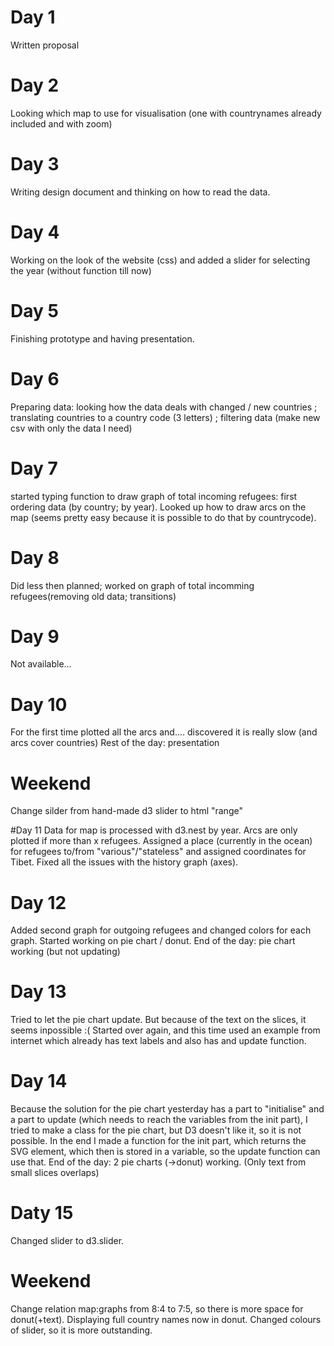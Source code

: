 # Day 1
Written proposal

# Day 2
Looking which map to use for visualisation (one with countrynames already included and with zoom)

# Day 3
Writing design document and thinking on how to read the data.

# Day 4
Working on the look of the website (css) and added a slider for selecting the year (without function till now)

# Day 5
Finishing prototype and having presentation.

# Day 6
Preparing data: looking how the data deals with changed / new countries ; translating countries to a country code (3 letters) ; filtering data (make new csv with only the data I need)

# Day 7
started typing function to draw graph of total incoming refugees: first ordering data (by country; by year). Looked up how to draw arcs on the map (seems pretty easy because it is possible to do that by countrycode).

# Day 8
Did less then planned; worked on graph of total incomming refugees(removing old data; transitions)

# Day 9
Not available...

# Day 10
For the first time plotted all the arcs and.... discovered it is really slow (and arcs cover countries) Rest of the day: presentation

# Weekend
Change silder from hand-made d3 slider to html "range"

#Day 11
Data for map is processed with d3.nest by year. Arcs are only plotted if more than x refugees. Assigned a place (currently in the ocean) for refugees to/from "various"/"stateless" and assigned coordinates for Tibet.  Fixed all the issues with the history graph (axes).

# Day 12
Added second graph for outgoing refugees and changed colors for each graph.
Started working on pie chart / donut. End of the day: pie chart working (but not updating)

# Day 13
Tried to let the pie chart update. But because of the text on the slices, it seems inpossible :(
Started over again, and this time used an example from internet which already has text labels and also has and update function.

# Day 14
Because the solution for the pie chart yesterday has a part to "initialise" and a part to update (which needs to reach the variables from the init part), I tried to make a class for the pie chart, but D3 doesn't like it, so it is not possible.
In the end I made a function for the init part, which returns the SVG element, which then is stored in a variable, so the update function can use that. End of the day: 2 pie charts (->donut) working. (Only text from small slices overlaps)

# Daty 15
Changed slider to d3.slider.

# Weekend
Change relation map:graphs from 8:4 to 7:5, so there is more space for donut(+text). Displaying full country names now in donut. Changed colours of slider, so it is more outstanding.
